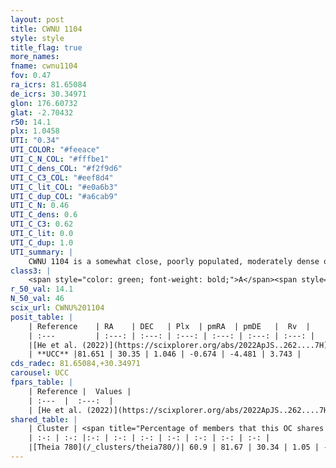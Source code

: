 ```yaml
---
layout: post
title: CWNU 1104
style: style
title_flag: true
more_names: 
fname: cwnu1104
fov: 0.47
ra_icrs: 81.65084
de_icrs: 30.34971
glon: 176.60732
glat: -2.70432
r50: 14.1
plx: 1.0458
UTI: "0.34"
UTI_COLOR: "#feeace"
UTI_C_N_COL: "#fffbe1"
UTI_C_dens_COL: "#f2f9d6"
UTI_C_C3_COL: "#eef8d4"
UTI_C_lit_COL: "#e0a6b3"
UTI_C_dup_COL: "#a6cab9"
UTI_C_N: 0.46
UTI_C_dens: 0.6
UTI_C_C3: 0.62
UTI_C_lit: 0.0
UTI_C_dup: 1.0
UTI_summary: |
    CWNU 1104 is a somewhat close, poorly populated, moderately dense object of intermediate C3 quality. It was recently reported in the literature. This object shares a significant percentage of members with a later reported entry.
class3: |
    <span style="color: green; font-weight: bold;">A</span><span style="color: red; font-weight: bold;">C</span>
r_50_val: 14.1
N_50_val: 46
scix_url: CWNU%201104
posit_table: |
    | Reference    | RA    | DEC   | Plx  | pmRA  | pmDE   |  Rv  |
    | :---         | :---: | :---: | :---: | :---: | :---: | :---: |
    |[He et al. (2022)](https://scixplorer.org/abs/2022ApJS..262....7H) | 81.665 | 30.334 | 1.044 | -0.46 | -4.481 | -- |
    | **UCC** |81.651 | 30.35 | 1.046 | -0.674 | -4.481 | 3.743 | 
cds_radec: 81.65084,+30.34971
carousel: UCC
fpars_table: |
    | Reference |  Values |
    | :---  |  :---:  |
    | [He et al. (2022)](https://scixplorer.org/abs/2022ApJS..262....7H) | `A0=0.95, logAge=7.65` |
shared_table: |
    | Cluster | <span title="Percentage of members that this OC shares with the ones listed">%</span>   | RA   | DEC   | Plx   | pmRA  | pmDE  | Rv | UTI |
    | :-: | :-: |:-: | :-: | :-: | :-: | :-: | :-: | :-: |
    |[Theia 780](/_clusters/theia780/)| 60.9 | 81.67 | 30.34 | 1.05 | -0.69 | -4.48 | 3.74 |0.0 |
---
```

